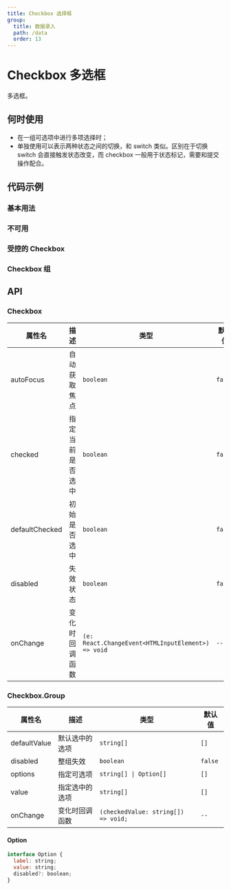 ```yaml
---
title: Checkbox 选择框
group:
  title: 数据录入
  path: /data
  order: 13
---
```


# Checkbox 多选框

多选框。

## 何时使用

- 在一组可选项中进行多项选择时；
- 单独使用可以表示两种状态之间的切换，和 switch 类似。区别在于切换 switch 会直接触发状态改变，而 checkbox 一般用于状态标记，需要和提交操作配合。

## 代码示例

### 基本用法

<code src="./demo/base"></code>

### 不可用

<code src="./demo/disabled"></code>

### 受控的 Checkbox

<code src="./demo/controlled"></code>

### Checkbox 组

<code src="./demo/group"></code>

## API

### Checkbox

| 属性名         | 描述             | 类型                                               | 默认值  |
| -------------- | ---------------- | -------------------------------------------------- | ------- |
| autoFocus      | 自动获取焦点     | `boolean`                                          | `false` |
| checked        | 指定当前是否选中 | `boolean`                                          | `false` |
| defaultChecked | 初始是否选中     | `boolean`                                          | `false` |
| disabled       | 失效状态         | `boolean`                                          | `false` |
| onChange       | 变化时回调函数   | `(e: React.ChangeEvent<HTMLInputElement>) => void` | `--`    |

### Checkbox.Group

| 属性名       | 描述           | 类型                                | 默认值  |
| ------------ | -------------- | ----------------------------------- | ------- |
| defaultValue | 默认选中的选项 | `string[]`                          | `[]`    |
| disabled     | 整组失效       | `boolean`                           | `false` |
| options      | 指定可选项     | `string[] \| Option[]`              | `[]`    |
| value        | 指定选中的选项 | `string[]`                          | `[]`    |
| onChange     | 变化时回调函数 | `(checkedValue: string[]) => void;` | `--`    |

#### Option

```jsx | pure
interface Option {
  label: string;
  value: string;
  disabled?: boolean;
}
```
